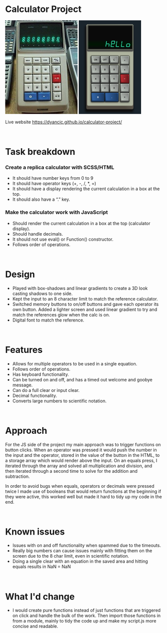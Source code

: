 # Calculator Project

<img src="./img/calculator-base.jpg" />
<img src="./img/calc.png" height="300px" />

Live website https://dyancic.github.io/calculator-project/

</br>

# Task breakdown

### Create a replica calculator with SCSS/HTML

-   It should have number keys from 0 to 9
-   It should have operator keys (+, -, /, \*, =)
-   It should have a display rendering the current calculation in a box at the top.
-   It should also have a “.” key.

### Make the calculator work with JavaScript

-   Should render the current calculation in a box at the top (calculator display).
-   Should handle decimals.
-   It should not use eval() or Function() constructor.
-   Follows order of operations.

</br>

# Design

-   Played with box-shadows and linear gradients to create a 3D look casting shadows to one side.
-   Kept the input to an 8 character limit to match the reference calculator.
-   Switched memory buttons to on/off buttons and gave each operator its own button. Added a lighter screen and used linear gradient to try and match the references glow when the calc is on.
-   Digital font to match the reference.

</br>

# Features

-   Allows for multiple operators to be used in a single equation.
-   Follows order of operations.
-   Has keyboard functionality.
-   Can be turned on and off, and has a timed out welcome and goobye message.
-   Can do a full clear or input clear.
-   Decimal functionality.
-   Converts large numbers to scientific notation.

</br>

# Approach

For the JS side of the project my main approach was to trigger functions on button clicks. When an operator was pressed it would push the number in the input and the operator, stored in the value of the button in the HTML, to a storage array which would render above the input. On an equals press, I iterated through the array and solved all multiplication and division, and then iterated through a second time to solve for the addition and subtraction.

In order to avoid bugs when equals, operators or decimals were pressed twice I made use of booleans that would return functions at the beginning if they were active, this worked well but made it hard to tidy up my code in the end.

</br>

# Known issues

-   Issues with on and off functionality when spammed due to the timeouts.
-   Really big numbers can cause issues mainly with fitting them on the screen due to the 8 char limit, even in scientific notation.
-   Doing a single clear with an equation in the saved area and hitting equals results in NaN = NaN

</br>

# What I'd change

-   I would create pure functions instead of just functions that are triggered on click and handle the bulk of the work. Then import those functions in from a module, mainly to tidy the code up and make my script.js more concise and readable.
